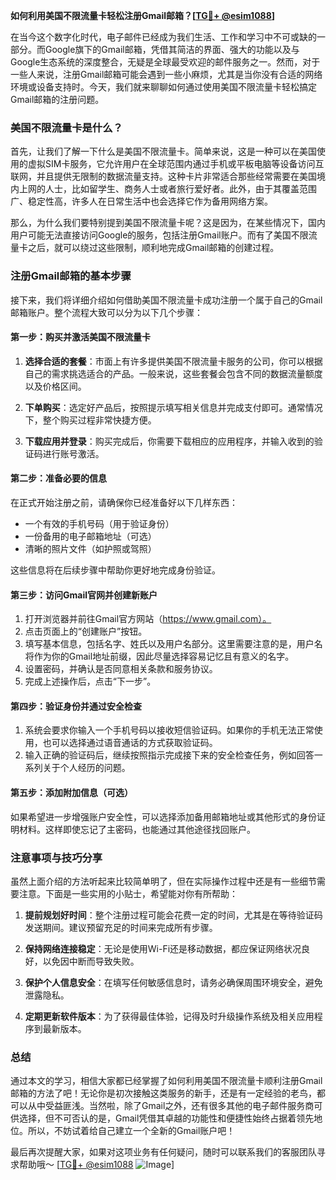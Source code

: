 **如何利用美国不限流量卡轻松注册Gmail邮箱？[[TG💪+ @esim1088](https://t.me/s/esim1088)]**

在当今这个数字化时代，电子邮件已经成为我们生活、工作和学习中不可或缺的一部分。而Google旗下的Gmail邮箱，凭借其简洁的界面、强大的功能以及与Google生态系统的深度整合，无疑是全球最受欢迎的邮件服务之一。然而，对于一些人来说，注册Gmail邮箱可能会遇到一些小麻烦，尤其是当你没有合适的网络环境或设备支持时。今天，我们就来聊聊如何通过使用美国不限流量卡轻松搞定Gmail邮箱的注册问题。

### 美国不限流量卡是什么？

首先，让我们了解一下什么是美国不限流量卡。简单来说，这是一种可以在美国使用的虚拟SIM卡服务，它允许用户在全球范围内通过手机或平板电脑等设备访问互联网，并且提供无限制的数据流量支持。这种卡片非常适合那些经常需要在美国境内上网的人士，比如留学生、商务人士或者旅行爱好者。此外，由于其覆盖范围广、稳定性高，许多人在日常生活中也会选择它作为备用网络方案。

那么，为什么我们要特别提到美国不限流量卡呢？这是因为，在某些情况下，国内用户可能无法直接访问Google的服务，包括注册Gmail账户。而有了美国不限流量卡之后，就可以绕过这些限制，顺利地完成Gmail邮箱的创建过程。

### 注册Gmail邮箱的基本步骤

接下来，我们将详细介绍如何借助美国不限流量卡成功注册一个属于自己的Gmail邮箱账户。整个流程大致可以分为以下几个步骤：

#### 第一步：购买并激活美国不限流量卡

1. **选择合适的套餐**：市面上有许多提供美国不限流量卡服务的公司，你可以根据自己的需求挑选适合的产品。一般来说，这些套餐会包含不同的数据流量额度以及价格区间。
   
2. **下单购买**：选定好产品后，按照提示填写相关信息并完成支付即可。通常情况下，整个购买过程非常快捷方便。

3. **下载应用并登录**：购买完成后，你需要下载相应的应用程序，并输入收到的验证码进行账号激活。

#### 第二步：准备必要的信息

在正式开始注册之前，请确保你已经准备好以下几样东西：
- 一个有效的手机号码（用于验证身份）
- 一份备用的电子邮箱地址（可选）
- 清晰的照片文件（如护照或驾照）

这些信息将在后续步骤中帮助你更好地完成身份验证。

#### 第三步：访问Gmail官网并创建新账户

1. 打开浏览器并前往Gmail官方网站（https://www.gmail.com）。
2. 点击页面上的“创建账户”按钮。
3. 填写基本信息，包括名字、姓氏以及用户名部分。这里需要注意的是，用户名将作为你的Gmail地址前缀，因此尽量选择容易记忆且有意义的名字。
4. 设置密码，并确认是否同意相关条款和服务协议。
5. 完成上述操作后，点击“下一步”。

#### 第四步：验证身份并通过安全检查

1. 系统会要求你输入一个手机号码以接收短信验证码。如果你的手机无法正常使用，也可以选择通过语音通话的方式获取验证码。
2. 输入正确的验证码后，继续按照指示完成接下来的安全检查任务，例如回答一系列关于个人经历的问题。

#### 第五步：添加附加信息（可选）

如果希望进一步增强账户安全性，可以选择添加备用邮箱地址或其他形式的身份证明材料。这样即使忘记了主密码，也能通过其他途径找回账户。

### 注意事项与技巧分享

虽然上面介绍的方法听起来比较简单明了，但在实际操作过程中还是有一些细节需要注意。下面是一些实用的小贴士，希望能对你有所帮助：

1. **提前规划好时间**：整个注册过程可能会花费一定的时间，尤其是在等待验证码发送期间。建议预留充足的时间来完成所有步骤。
   
2. **保持网络连接稳定**：无论是使用Wi-Fi还是移动数据，都应保证网络状况良好，以免因中断而导致失败。
   
3. **保护个人信息安全**：在填写任何敏感信息时，请务必确保周围环境安全，避免泄露隐私。
   
4. **定期更新软件版本**：为了获得最佳体验，记得及时升级操作系统及相关应用程序到最新版本。

### 总结

通过本文的学习，相信大家都已经掌握了如何利用美国不限流量卡顺利注册Gmail邮箱的方法了吧！无论你是初次接触这类服务的新手，还是有一定经验的老鸟，都可以从中受益匪浅。当然啦，除了Gmail之外，还有很多其他的电子邮件服务商可供选择，但不可否认的是，Gmail凭借其卓越的功能性和便捷性始终占据着领先地位。所以，不妨试着给自己建立一个全新的Gmail账户吧！

最后再次提醒大家，如果对这项业务有任何疑问，随时可以联系我们的客服团队寻求帮助哦～ [[TG💪+ @esim1088](https://t.me/s/esim1088) ![Image](https://i.postimg.cc/4NQfJmqS/Snipaste-2025-05-13-00-14-12.png)]